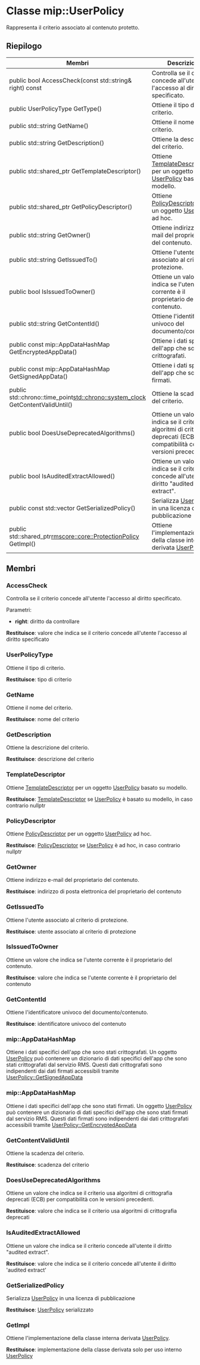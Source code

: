 # <a name="class-mipuserpolicy"></a>Classe mip::UserPolicy 
Rappresenta il criterio associato al contenuto protetto.
  
## <a name="summary"></a>Riepilogo
 Membri                        | Descrizioni                                
--------------------------------|---------------------------------------------
 public bool AccessCheck(const std::string& right) const  |  Controlla se il criterio concede all'utente l'accesso al diritto specificato.
 public UserPolicyType GetType()  |  Ottiene il tipo di criterio.
 public std::string GetName()  |  Ottiene il nome del criterio.
 public std::string GetDescription()  |  Ottiene la descrizione del criterio.
public std::shared_ptr<TemplateDescriptor> GetTemplateDescriptor()  |  Ottiene [TemplateDescriptor](class_mip_templatedescriptor.md) per un oggetto [UserPolicy](class_mip_userpolicy.md) basato su modello.
public std::shared_ptr<PolicyDescriptor> GetPolicyDescriptor()  |  Ottiene [PolicyDescriptor](class_mip_policydescriptor.md) per un oggetto [UserPolicy](class_mip_userpolicy.md) ad hoc.
 public std::string GetOwner()  |  Ottiene indirizzo e-mail del proprietario del contenuto.
 public std::string GetIssuedTo()  |  Ottiene l'utente associato al criterio di protezione.
 public bool IsIssuedToOwner()  |  Ottiene un valore che indica se l'utente corrente è il proprietario del contenuto.
 public std::string GetContentId()  |  Ottiene l'identificatore univoco del documento/contenuto.
 public const mip::AppDataHashMap GetEncryptedAppData()  |  Ottiene i dati specifici dell'app che sono stati crittografati.
 public const mip::AppDataHashMap GetSignedAppData()  |  Ottiene i dati specifici dell'app che sono stati firmati.
public std::chrono::time_point<std::chrono::system_clock> GetContentValidUntil()  |  Ottiene la scadenza del criterio.
 public bool DoesUseDeprecatedAlgorithms()  |  Ottiene un valore che indica se il criterio usa algoritmi di crittografia deprecati (ECB) per compatibilità con le versioni precedenti.
 public bool IsAuditedExtractAllowed()  |  Ottiene un valore che indica se il criterio concede all'utente il diritto "audited extract".
public const std::vector<unsigned char> GetSerializedPolicy()  |  Serializza [UserPolicy](class_mip_userpolicy.md) in una licenza di pubblicazione
public std::shared_ptr<rmscore::core::ProtectionPolicy> GetImpl()  |  Ottiene l'implementazione della classe interna derivata [UserPolicy](class_mip_userpolicy.md).
  
## <a name="members"></a>Membri
  
### <a name="accesscheck"></a>AccessCheck
Controlla se il criterio concede all'utente l'accesso al diritto specificato.

Parametri:  
* **right**: diritto da controllare



  
**Restituisce**: valore che indica se il criterio concede all'utente l'accesso al diritto specificato
  
### <a name="userpolicytype"></a>UserPolicyType
Ottiene il tipo di criterio.

  
**Restituisce**: tipo di criterio
  
### <a name="getname"></a>GetName
Ottiene il nome del criterio.

  
**Restituisce**: nome del criterio
  
### <a name="getdescription"></a>GetDescription
Ottiene la descrizione del criterio.

  
**Restituisce**: descrizione del criterio
  
### <a name="templatedescriptor"></a>TemplateDescriptor
Ottiene [TemplateDescriptor](class_mip_templatedescriptor.md) per un oggetto [UserPolicy](class_mip_userpolicy.md) basato su modello.

  
**Restituisce**: [TemplateDescriptor](class_mip_templatedescriptor.md) se [UserPolicy](class_mip_userpolicy.md) è basato su modello, in caso contrario nullptr
  
### <a name="policydescriptor"></a>PolicyDescriptor
Ottiene [PolicyDescriptor](class_mip_policydescriptor.md) per un oggetto [UserPolicy](class_mip_userpolicy.md) ad hoc.

  
**Restituisce**: [PolicyDescriptor](class_mip_policydescriptor.md) se [UserPolicy](class_mip_userpolicy.md) è ad hoc, in caso contrario nullptr
  
### <a name="getowner"></a>GetOwner
Ottiene indirizzo e-mail del proprietario del contenuto.

  
**Restituisce**: indirizzo di posta elettronica del proprietario del contenuto
  
### <a name="getissuedto"></a>GetIssuedTo
Ottiene l'utente associato al criterio di protezione.

  
**Restituisce**: utente associato al criterio di protezione
  
### <a name="isissuedtoowner"></a>IsIssuedToOwner
Ottiene un valore che indica se l'utente corrente è il proprietario del contenuto.

  
**Restituisce**: valore che indica se l'utente corrente è il proprietario del contenuto
  
### <a name="getcontentid"></a>GetContentId
Ottiene l'identificatore univoco del documento/contenuto.

  
**Restituisce**: identificatore univoco del contenuto
  
### <a name="mipappdatahashmap"></a>mip::AppDataHashMap
Ottiene i dati specifici dell'app che sono stati crittografati.
Un oggetto [UserPolicy](class_mip_userpolicy.md) può contenere un dizionario di dati specifici dell'app che sono stati crittografati dal servizio RMS. Questi dati crittografati sono indipendenti dai dati firmati accessibili tramite [UserPolicy::GetSignedAppData](class_mip_userpolicy.md#getsignedappdata)
  
### <a name="mipappdatahashmap"></a>mip::AppDataHashMap
Ottiene i dati specifici dell'app che sono stati firmati.
Un oggetto [UserPolicy](class_mip_userpolicy.md) può contenere un dizionario di dati specifici dell'app che sono stati firmati dal servizio RMS. Questi dati firmati sono indipendenti dai dati crittografati accessibili tramite [UserPolicy::GetEncryptedAppData](class_mip_userpolicy.md#getencryptedappdata)
  
### <a name="getcontentvaliduntil"></a>GetContentValidUntil
Ottiene la scadenza del criterio.

  
**Restituisce**: scadenza del criterio
  
### <a name="doesusedeprecatedalgorithms"></a>DoesUseDeprecatedAlgorithms
Ottiene un valore che indica se il criterio usa algoritmi di crittografia deprecati (ECB) per compatibilità con le versioni precedenti.

  
**Restituisce**: valore che indica se il criterio usa algoritmi di crittografia deprecati
  
### <a name="isauditedextractallowed"></a>IsAuditedExtractAllowed
Ottiene un valore che indica se il criterio concede all'utente il diritto "audited extract".

  
**Restituisce**: valore che indica se il criterio concede all'utente il diritto 'audited extract'
  
### <a name="getserializedpolicy"></a>GetSerializedPolicy
Serializza [UserPolicy](class_mip_userpolicy.md) in una licenza di pubblicazione

  
**Restituisce**: [UserPolicy](class_mip_userpolicy.md) serializzato
  
### <a name="getimpl"></a>GetImpl
Ottiene l'implementazione della classe interna derivata [UserPolicy](class_mip_userpolicy.md).

  
**Restituisce**: implementazione della classe derivata solo per uso interno [UserPolicy](class_mip_userpolicy.md)